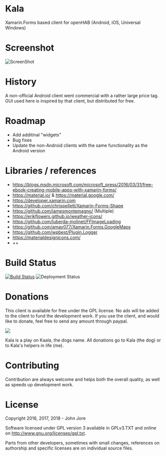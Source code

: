 # Kala
Xamarin.Forms based client for openHAB (Android, iOS, Universal Windows)

# Screenshot
![ScreenShot](https://github.com/johnjore/Kala/blob/master/Screenshots/Demo.gif)

# History
A non-official Android client went commercial with a rather large price tag.
GUI used here is inspired by that client, but distributed for free.

# Roadmap
* Add additinal "widgets"
* Bug fixes
* Update the non-Android clients with the same functionality as the Android version

# Libraries / references
* https://blogs.msdn.microsoft.com/microsoft_press/2016/03/31/free-ebook-creating-mobile-apps-with-xamarin-forms/
* https://material.io/ & https://material.google.com/
* https://developer.xamarin.com
* https://github.com/chrispellett/Xamarin-Forms-Shape
* https://github.com/jamesmontemagno/ (Multiple)
* https://erikflowers.github.io/weather-icons/
* https://github.com/luberda-molinet/FFImageLoading
* https://github.com/amay077/Xamarin.Forms.GoogleMaps
* https://github.com/wpbest/Plugin.Logger
* https://materialdesignicons.com/
* ++

# Build Status
[![Build Status](https://johnjore.visualstudio.com/Kala/_apis/build/status/Kala-CI)](https://johnjore.visualstudio.com/Kala/_build/latest?definitionId=2)
![Deployment Status](https://johnjore.vsrm.visualstudio.com/_apis/public/Release/badge/f717d501-17e3-4cc9-92b2-ab152d1e57ec/1/1)

# Donations
This client is available for free under the GPL license. No ads will be added to the client to fund the development work.
If you use the client, and would like to donate, feel free to send any amount through paypal.

[![](https://www.paypalobjects.com/en_US/i/btn/btn_donateCC_LG.gif)](https://www.paypal.com/cgi-bin/webscr?cmd=_s-xclick&hosted_button_id=S9U46YUSAH766)

Kala is a play on Kaala, the dogs name. All donations go to Kala (the dog) or to Kala's helpers in life (me).

# Contributing
Contribution are always welcome and helps both the overall quality, as well as speeds up development work.

# License
Copyright 2016, 2017, 2018 - John Jore

Software licensed under GPL version 3 available in GPLv3.TXT and online on http://www.gnu.org/licenses/gpl.txt.

Parts from other developers, sometimes with small changes, references on authorship and specific licenses are on individual source files.
